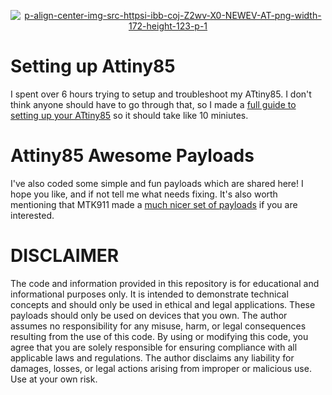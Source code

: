<p align="center">
<a href="https://ibb.co/9mnNs5b3"><img src="https://i.ibb.co/1YZL8WrJ/p-align-center-img-src-httpsi-ibb-coj-Z2wv-X0-NEWEV-AT-png-width-172-height-123-p-1.png" alt="p-align-center-img-src-httpsi-ibb-coj-Z2wv-X0-NEWEV-AT-png-width-172-height-123-p-1" border="0"></a>
</p>

# Setting up Attiny85
I spent over 6 hours trying to setup and troubleshoot my ATtiny85. I don't think anyone should have to go through that, so I made a [full guide to setting up your ATtiny85](https://github.com/JDpiggy/UltimateAttiny85Guide/blob/main/FULLSETUPGUIDE.md) so it should take like 10 miniutes.
# Attiny85 Awesome Payloads
I've also coded some simple and fun payloads which are shared here!
I hope you like, and if not tell me what needs fixing. It's also worth mentioning that MTK911 made a [much nicer set of payloads](https://github.com/MTK911/Attiny85) if you are interested.
# DISCLAIMER
The code and information provided in this repository is for educational and informational purposes only. It is intended to demonstrate technical concepts and should only be used in ethical and legal applications. These payloads should only be used on devices that you own. The author assumes no responsibility for any misuse, harm, or legal consequences resulting from the use of this code. By using or modifying this code, you agree that you are solely responsible for ensuring compliance with all applicable laws and regulations. The author disclaims any liability for damages, losses, or legal actions arising from improper or malicious use. Use at your own risk.
